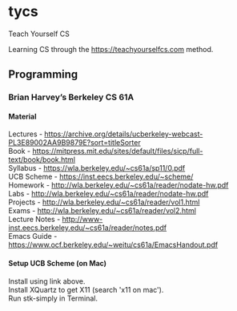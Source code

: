 # tycs
Teach Yourself CS

Learning CS through the https://teachyourselfcs.com method.

## Programming

### Brian Harvey’s Berkeley CS 61A

#### Material
Lectures - https://archive.org/details/ucberkeley-webcast-PL3E89002AA9B9879E?sort=titleSorter  
Book - https://mitpress.mit.edu/sites/default/files/sicp/full-text/book/book.html  
Syllabus - https://wla.berkeley.edu/~cs61a/sp11/0.pdf  
UCB Scheme - https://inst.eecs.berkeley.edu/~scheme/  
Homework - http://wla.berkeley.edu/~cs61a/reader/nodate-hw.pdf  
Labs - http://wla.berkeley.edu/~cs61a/reader/nodate-hw.pdf  
Projects - http://wla.berkeley.edu/~cs61a/reader/vol1.html  
Exams - http://wla.berkeley.edu/~cs61a/reader/vol2.html  
Lecture Notes - http://www-inst.eecs.berkeley.edu/~cs61a/reader/notes.pdf  
Emacs Guide - https://www.ocf.berkeley.edu/~weitu/cs61a/EmacsHandout.pdf  

#### Setup UCB Scheme (on Mac)
Install using link above.  
Install XQuartz to get X11 (search 'x11 on mac').  
Run stk-simply in Terminal.  

